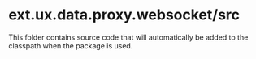 # ext.ux.data.proxy.websocket/src

This folder contains source code that will automatically be added to the classpath when
the package is used.

